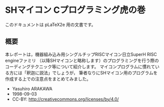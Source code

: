 # SHマイコン Cプログラミング虎の巻

このドキュメントは pLaTeX2e 用の文書です。

## 概要

本レポートは，機器組み込み用シングルチップRISCマイコン日立SuperH RISC engineファミリ
（以降SHマイコンと略称します）のプログラミングを行う際のコーディングテクニック等について紹介します。
マイコンプログラムに慣れている方には「釈迦に説法」でしょうが，
筆者なりにSHマイコン用のプログラムを作成する上での注意点をまとめてみました。

- Yasuhiro ARAKAWA
- 1998-09-03
- CC-BY: http://creativecommons.org/licenses/by/4.0/
